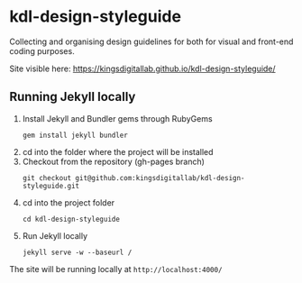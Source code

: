 # kdl-design-styleguide
Collecting and organising design guidelines for both for visual and front-end coding purposes.

Site visible here: https://kingsdigitallab.github.io/kdl-design-styleguide/

## Running Jekyll locally

1. Install Jekyll and Bundler gems through RubyGems
    ```
    gem install jekyll bundler
    ```
2. cd into the folder where the project will be installed
3. Checkout from the repository (gh-pages branch)
    ```
    git checkout git@github.com:kingsdigitallab/kdl-design-styleguide.git
    ```
4. cd into the project folder
    ```
    cd kdl-design-styleguide
    ```
5. Run Jekyll locally
    ```
    jekyll serve -w --baseurl /
    ```
The site will be running locally at `http://localhost:4000/`
